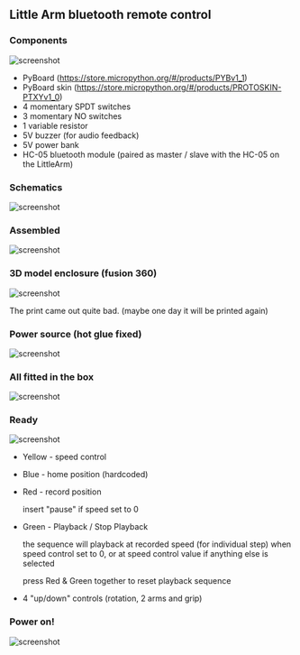 ## Little Arm bluetooth remote control


### Components
![screenshot](https://moonshinesg.github.io/images/littlearm/1.jpg)

- PyBoard (https://store.micropython.org/#/products/PYBv1_1) 
- PyBoard skin (https://store.micropython.org/#/products/PROTOSKIN-PTXYv1_0)
- 4 momentary SPDT switches
- 3 momentary NO switches
- 1 variable resistor
- 5V buzzer (for audio feedback)
- 5V power bank 
- HC-05 bluetooth module (paired as master / slave with the HC-05 on the LittleArm)

### Schematics
![screenshot](https://moonshinesg.github.io/images/littlearm/0.png)

### Assembled
![screenshot](https://moonshinesg.github.io/images/littlearm/2.jpg)

### 3D model enclosure (fusion 360)
![screenshot](https://moonshinesg.github.io/images/littlearm/3.png)

The print came out quite bad. (maybe one day it will be printed again)

### Power source (hot glue fixed)
![screenshot](https://moonshinesg.github.io/images/littlearm/4.jpg)

### All fitted in the box
![screenshot](https://moonshinesg.github.io/images/littlearm/5.jpg)

### Ready
![screenshot](https://moonshinesg.github.io/images/littlearm/6.jpg)

- Yellow - speed control
- Blue - home position (hardcoded)
- Red -  record position

	insert "pause" if speed set to 0

- Green - Playback / Stop Playback	
	
	the sequence will playback at recorded speed (for individual step) when speed control set to 0, or at speed control value if anything else is selected
	
	press Red & Green together to reset playback sequence

- 4 "up/down" controls (rotation, 2 arms and grip)

### Power on!
![screenshot](https://moonshinesg.github.io/images/littlearm/7.jpg)
